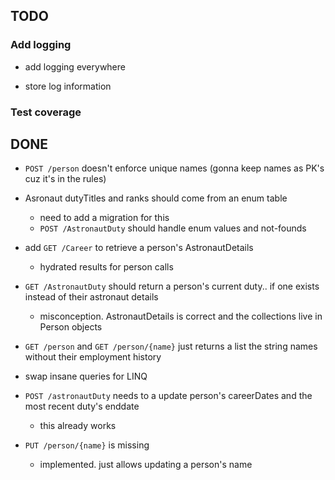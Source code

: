 ## TODO

### Add logging
- add logging everywhere

- store log information

### Test coverage



## DONE
- `POST /person` doesn't enforce unique names (gonna keep names as PK's cuz it's in the rules)

- Asronaut dutyTitles and ranks should come from an enum table
    - need to add a migration for this
    - `POST /AstronautDuty` should handle enum values and not-founds

- add `GET /Career` to retrieve a person's AstronautDetails
    - hydrated results for person calls

- `GET /AstronautDuty` should return a person's current duty.. if one exists instead of their astronaut details
    - misconception. AstronautDetails is correct and the collections live in Person objects

- `GET /person` and `GET /person/{name}` just returns a list the string names without their employment history

- swap insane queries for LINQ

- `POST /astronautDuty` needs to a update person's careerDates and the most recent duty's enddate
    - this already works

- `PUT /person/{name}` is missing
    - implemented. just allows updating a person's name